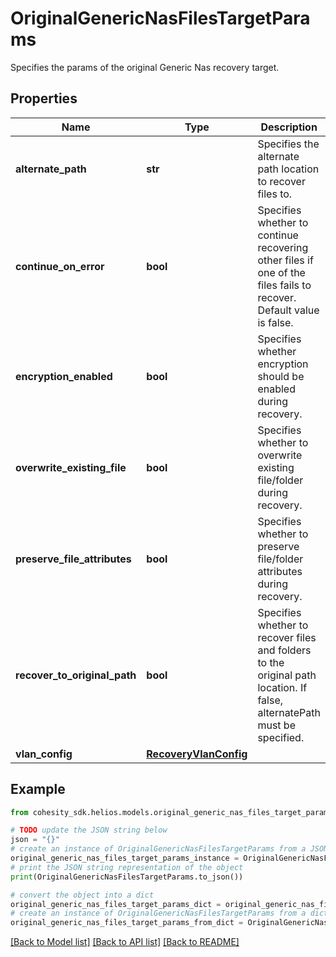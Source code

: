 # OriginalGenericNasFilesTargetParams

Specifies the params of the original Generic Nas recovery target.

## Properties

Name | Type | Description | Notes
------------ | ------------- | ------------- | -------------
**alternate_path** | **str** | Specifies the alternate path location to recover files to. | [optional] 
**continue_on_error** | **bool** | Specifies whether to continue recovering other files if one of the files fails to recover. Default value is false. | [optional] 
**encryption_enabled** | **bool** | Specifies whether encryption should be enabled during recovery. | [optional] 
**overwrite_existing_file** | **bool** | Specifies whether to overwrite existing file/folder during recovery. | [optional] 
**preserve_file_attributes** | **bool** | Specifies whether to preserve file/folder attributes during recovery. | [optional] 
**recover_to_original_path** | **bool** | Specifies whether to recover files and folders to the original path location. If false, alternatePath must be specified. | 
**vlan_config** | [**RecoveryVlanConfig**](RecoveryVlanConfig.md) |  | [optional] 

## Example

```python
from cohesity_sdk.helios.models.original_generic_nas_files_target_params import OriginalGenericNasFilesTargetParams

# TODO update the JSON string below
json = "{}"
# create an instance of OriginalGenericNasFilesTargetParams from a JSON string
original_generic_nas_files_target_params_instance = OriginalGenericNasFilesTargetParams.from_json(json)
# print the JSON string representation of the object
print(OriginalGenericNasFilesTargetParams.to_json())

# convert the object into a dict
original_generic_nas_files_target_params_dict = original_generic_nas_files_target_params_instance.to_dict()
# create an instance of OriginalGenericNasFilesTargetParams from a dict
original_generic_nas_files_target_params_from_dict = OriginalGenericNasFilesTargetParams.from_dict(original_generic_nas_files_target_params_dict)
```
[[Back to Model list]](../README.md#documentation-for-models) [[Back to API list]](../README.md#documentation-for-api-endpoints) [[Back to README]](../README.md)



